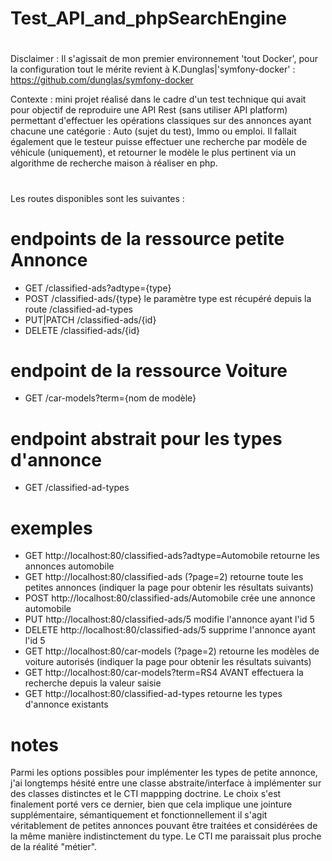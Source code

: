 # Test_API_and_phpSearchEngine
#
Disclaimer : Il s'agissait de mon premier environnement 'tout Docker', pour la configuration tout le mérite revient à K.Dunglas|'symfony-docker' :
https://github.com/dunglas/symfony-docker

Contexte : mini projet réalisé dans le cadre d'un test technique qui avait pour objectif de reproduire une API Rest (sans utiliser API platform) permettant d'effectuer les opérations classiques sur des annonces ayant chacune une catégorie : Auto (sujet du test), Immo ou emploi.
Il fallait également que le testeur puisse effectuer une recherche par modèle de véhicule (uniquement), et retourner le modèle le plus pertinent via un algorithme de recherche maison à réaliser en php. 
#

Les routes disponibles sont les suivantes : 
# endpoints de la ressource petite Annonce
  - GET         /classified-ads?adtype={type}
  - POST        /classified-ads/{type}    le paramètre type est récupéré depuis la route /classified-ad-types
  - PUT|PATCH   /classified-ads/{id}
  - DELETE      /classified-ads/{id}
# endpoint de la ressource Voiture
  - GET         /car-models?term={nom de modèle}
# endpoint abstrait pour les types d'annonce
  - GET         /classified-ad-types
# exemples
  - GET    http://localhost:80/classified-ads?adtype=Automobile    retourne les annonces automobile
  - GET    http://localhost:80/classified-ads (?page=2)            retourne toute les petites annonces (indiquer la page pour obtenir les résultats suivants)
  - POST   http://localhost:80/classified-ads/Automobile           crée une annonce automobile
  - PUT    http://localhost:80/classified-ads/5                    modifie l'annonce ayant l'id 5
  - DELETE http://localhost:80/classified-ads/5                    supprime l'annonce ayant l'id 5
  - GET    http://localhost:80/car-models (?page=2)                retourne les modèles de voiture autorisés (indiquer la page pour obtenir les résultats suivants)
  - GET    http://localhost:80/car-models?term=RS4 AVANT           effectuera la recherche depuis la valeur saisie
  - GET    http://localhost:80/classified-ad-types                 retourne les types d'annonce existants

# notes
  Parmi les options possibles pour implémenter les types de petite annonce, j'ai longtemps hésité entre une classe abstraite/interface à implémenter sur des classes distinctes et le CTI mappping doctrine. Le choix s'est finalement porté vers ce dernier, bien que cela implique une jointure supplémentaire, sémantiquement et fonctionnellement il s'agit véritablement de petites annonces pouvant être traitées et considérées de la même manière indistinctement du type. Le CTI me paraissait plus proche de la réalité "métier".

